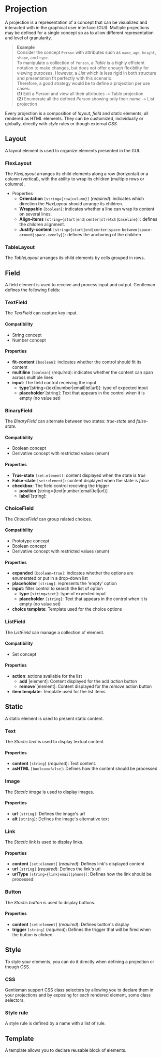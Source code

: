 # Projection

A projection is a representation of a concept that can be visualized and interacted with in the graphical user interface (GUI).
Multiple projections may be defined for a single concept so as to allow different representation and level of granularity.

> **Example**  
> Consider the concept `Person` with attributes such as `name`, `age`, `height`, `shape`, and `type`.  
To manipulate a collection of `Person`, a *Table* is a highly efficient notation to make changes, but does not offer
enough flexibility for viewing purposes. However, a *List* which is less rigid in both structure and presentation
fit perfectly with this scenario.  
Therefore, a good strategy would be to define a projection per use cases:  
**(1)** Edit a *Person* and view all their attributes `->` Table projection  
**(2)** Enumerate all the defined *Person* showing only their *name* `->` List projection

Every projection is a composition of *layout*, *field* and *static* elements; all rendered as HTML elements.
They can be customized, individually or globally, directly with *style* rules or though external *CSS*.

## Layout

A layout element is used to organize elements presented in the GUI.

### FlexLayout

The *FlexLayout* arranges its child elements along a row (horizontal) or a column (vertical), with the ability to wrap its children (multiple rows or columns).

- Properties
  - **Orientation** `[string={row|column}]` (*required*): indicates which direction the *FlexLayout* should arrange its children.
  - **Wrappable** `[boolean]`: indicates whether a line can wrap its content on several lines.
  - **Align-items** `[string={start|end|center|stretch|baseline}]`: defines the children alignment.
  - **Justify-content** `[string={start|end|center|space-between|space-around|space-evenly}]`: defines the anchoring of the children

### TableLayout

The *TableLayout* arranges its child elements by cells grouped in rows.

## Field

A field element is used to receive and process input and output.
Gentleman defines the following fields:

### TextField

The *TextField* can capture key input.

#### Compatibility

- String concept
- Number concept

#### Properties

- **fit-content** `[boolean]`: indicates whether the control should fit its content
- **multiline** `[boolean]` (*required*): indicates whether the content can span across multiple lines
- **input**: The field control receiving the input
  - **type**`[string={text|number|email|tel|url}]: type of expected input
  - **placeholder**`[string]: Text that appears in the control when it is empty (no value set)

### BinaryField

The *BinaryField* can alternate between two states: *true-state* and *false-state*.

#### Compatibility

- Boolean concept
- Derivative concept with restricted values (enum)

#### Properties

- **True-state** `[set:element]`: content displayed when the state is *true*
- **False-state** `[set:element]`: content displayed when the state is *false*
- **checkbox**: The field control receiving the trigger
  - **position**`[string={text|number|email|tel|url}]
  - **label**`[string]:

### ChoiceField

The *ChoiceField* can group related choices.

#### Compatibility

- Prototype concept
- Boolean concept
- Derivative concept with restricted values (enum)

#### Properties

- **expanded** `[boolean=true]`: indicates whether the options are enumerated or put in a drop-down list
- **placeholder** `[string]`: represents the 'empty' option
- **input**: filter control to search the list of option
  - **type** `[string=text]`: type of expected input
  - **placeholder** `[string]`: Text that appears in the control when it is empty (no value set)
- **choice template**: Template used for the choice options

### ListField

The *ListField* can manage a collection of element.

#### Compatibility

- Set concept

#### Properties

- **action**: actions available for the list
  - **add**`[element]: Content displayed for the add *action* button
  - **remove**`[element]: Content displayed for the *remove* action button
- **item template**: Template used for the list items

## Static

A static element is used to present static content.

### Text

The *Stactic text* is used to display textual content.

#### Properties

- **content** `[string]` (*required*): Text content.
- **asHTML** `[boolean=false]`: Defines how the content should be processed

### Image

The *Stactic image* is used to display images.

#### Properties

- **url** `[string]`: Defines the image's url
- **alt** `[string]`: Defines the image's alternative text

### Link

The *Stactic link* is used to display links.

#### Properties

- **content** `[set:element]` (*required*): Defines link's displayed content
- **url** `[string]` (*required*): Defines the link's url
- **urlType** `[string={link|email|phone}]`: Defines how the link should be processed

### Button

The *Stactic button* is used to display buttons.

#### Properties

- **content** `[set:element]` (*required*): Defines button's display
- **trigger** `[string]` (*required*): Defines the trigger that will be fired when the button is clicked

## Style

To style your elements, you can do it directly when defining a projection or though CSS.

### CSS

Gentleman support CSS class selectors by allowing you to declare them in your projections and by exposing for each rendered element, some class selectors.

### Style rule

A style rule is defined by a name with a list of rule.

## Template

A template allows you to declare reusable block of elements.
